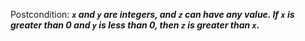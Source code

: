 Postcondition: ***`x` and `y` are integers, and `z` can have any value. If `x` is greater than 0 and `y` is less than 0, then `z` is greater than `x`.***